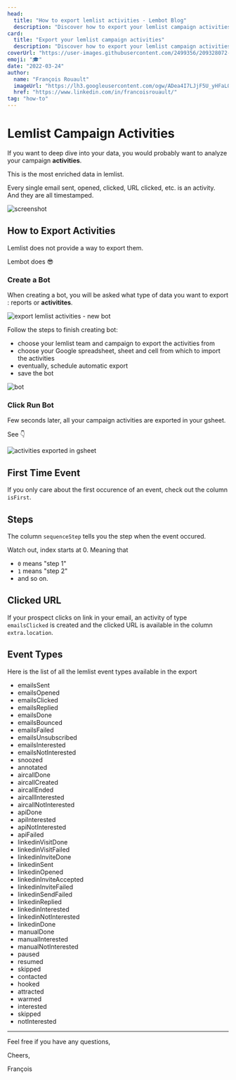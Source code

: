 ```yaml
---
head:
  title: "How to export lemlist activities - Lembot Blog"
  description: "Discover how to export your lemlist campaign activities: event types (sent, opened, clicked...), the date of the interaction, the lead, sender, clicked URL..."
card:
  title: "Export your lemlist campaign activities"
  description: "Discover how to export your lemlist campaign activities: event types like sent, opened, clicked, interested, with the exact date and time of the interaction, the lead, sender, clicked URL, everything."
coverUrl: "https://user-images.githubusercontent.com/2499356/209328072-82d60033-5cf2-4083-884b-d7ed541ac6b3.jpg"
emoji: "🎓"
date: "2022-03-24"
author:
  name: "François Rouault"
  imageUrl: "https://lh3.googleusercontent.com/ogw/ADea4I7LJjF5U_yHFaLQIoNCysLkiEHPLHnWKxj0i1SadVY=s32-c-mo"
  href: "https://www.linkedin.com/in/francoisrouault/"
tag: "how-to"
---
```


# Lemlist Campaign Activities

If you want to deep dive into your data, you would probably want to analyze your campaign **activities**.

This is the most enriched data in lemlist.

Every single email sent, opened, clicked, URL clicked, etc. is an activity. And they are all timestamped.

![screenshot](https://user-images.githubusercontent.com/2499356/163671320-39f11758-9dbd-4d03-922b-fe6c5afdc223.png)

## How to Export Activities

Lemlist does not provide a way to export them.

Lembot does 😎

### Create a Bot

When creating a bot, you will be asked what type of data you want to export : reports or **activitites**.

![export lemlist activities - new bot](https://user-images.githubusercontent.com/2499356/163671763-176d55d2-23ee-4049-a62f-f9c153ee7485.jpg)

Follow the steps to finish creating bot:

- choose your lemlist team and campaign to export the activities from
- choose your Google spreadsheet, sheet and cell from which to import the activities
- eventually, schedule automatic export
- save the bot

![bot](https://user-images.githubusercontent.com/2499356/163679230-8a7e9dd5-47dc-4eea-93f0-e0344755c8cf.png)

### Click Run Bot

Few seconds later, all your campaign activities are exported in your gsheet.

See 👇

![activities exported in gsheet](https://user-images.githubusercontent.com/2499356/163671842-722bc6b8-1ef5-4807-898b-b7c5df9ac576.jpg)

## First Time Event

If you only care about the first occurence of an event, check out the column `isFirst`.

## Steps

The column `sequenceStep` tells you the step when the event occured.

Watch out, index starts at 0. Meaning that

- `0` means "step 1"
- `1` means "step 2"
- and so on.

## Clicked URL

If your prospect clicks on link in your email, an activity of type `emailsClicked` is created and the clicked URL is available in the column `extra.location`.

## Event Types

Here is the list of all the lemlist event types available in the export

- emailsSent
- emailsOpened
- emailsClicked
- emailsReplied
- emailsDone
- emailsBounced
- emailsFailed
- emailsUnsubscribed
- emailsInterested
- emailsNotInterested
- snoozed
- annotated
- aircallDone
- aircallCreated
- aircallEnded
- aircallInterested
- aircallNotInterested
- apiDone
- apiInterested
- apiNotInterested
- apiFailed
- linkedinVisitDone
- linkedinVisitFailed
- linkedinInviteDone
- linkedinSent
- linkedinOpened
- linkedinInviteAccepted
- linkedinInviteFailed
- linkedinSendFailed
- linkedinReplied
- linkedinInterested
- linkedinNotInterested
- linkedinDone
- manualDone
- manualInterested
- manualNotInterested
- paused
- resumed
- skipped
- contacted
- hooked
- attracted
- warmed
- interested
- skipped
- notInterested

---

Feel free if you have any questions,

Cheers,

François
